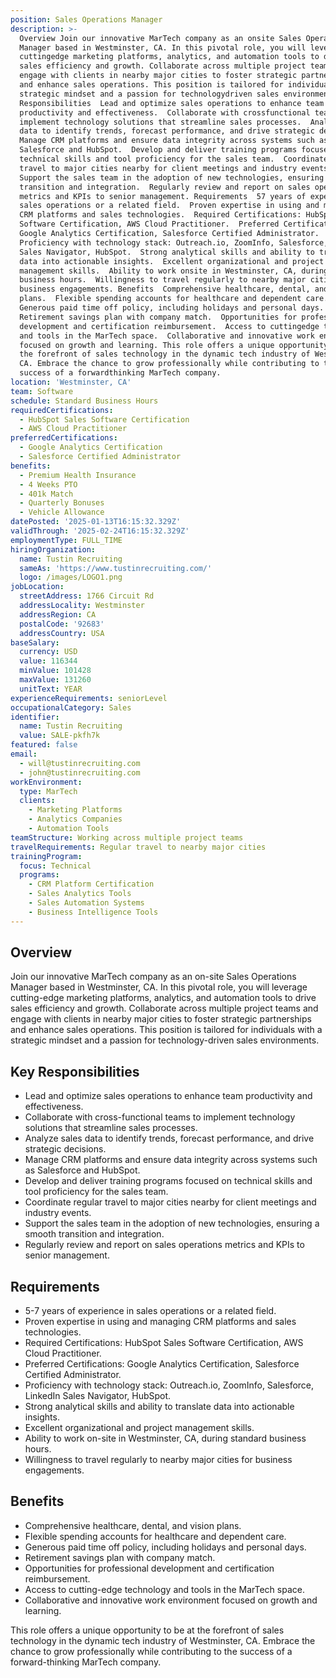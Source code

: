 ```yaml
---
position: Sales Operations Manager
description: >-
  Overview Join our innovative MarTech company as an onsite Sales Operations
  Manager based in Westminster, CA. In this pivotal role, you will leverage
  cuttingedge marketing platforms, analytics, and automation tools to drive
  sales efficiency and growth. Collaborate across multiple project teams and
  engage with clients in nearby major cities to foster strategic partnerships
  and enhance sales operations. This position is tailored for individuals with a
  strategic mindset and a passion for technologydriven sales environments. Key
  Responsibilities  Lead and optimize sales operations to enhance team
  productivity and effectiveness.  Collaborate with crossfunctional teams to
  implement technology solutions that streamline sales processes.  Analyze sales
  data to identify trends, forecast performance, and drive strategic decisions. 
  Manage CRM platforms and ensure data integrity across systems such as
  Salesforce and HubSpot.  Develop and deliver training programs focused on
  technical skills and tool proficiency for the sales team.  Coordinate regular
  travel to major cities nearby for client meetings and industry events. 
  Support the sales team in the adoption of new technologies, ensuring a smooth
  transition and integration.  Regularly review and report on sales operations
  metrics and KPIs to senior management. Requirements  57 years of experience in
  sales operations or a related field.  Proven expertise in using and managing
  CRM platforms and sales technologies.  Required Certifications: HubSpot Sales
  Software Certification, AWS Cloud Practitioner.  Preferred Certifications:
  Google Analytics Certification, Salesforce Certified Administrator. 
  Proficiency with technology stack: Outreach.io, ZoomInfo, Salesforce, LinkedIn
  Sales Navigator, HubSpot.  Strong analytical skills and ability to translate
  data into actionable insights.  Excellent organizational and project
  management skills.  Ability to work onsite in Westminster, CA, during standard
  business hours.  Willingness to travel regularly to nearby major cities for
  business engagements. Benefits  Comprehensive healthcare, dental, and vision
  plans.  Flexible spending accounts for healthcare and dependent care. 
  Generous paid time off policy, including holidays and personal days. 
  Retirement savings plan with company match.  Opportunities for professional
  development and certification reimbursement.  Access to cuttingedge technology
  and tools in the MarTech space.  Collaborative and innovative work environment
  focused on growth and learning. This role offers a unique opportunity to be at
  the forefront of sales technology in the dynamic tech industry of Westminster,
  CA. Embrace the chance to grow professionally while contributing to the
  success of a forwardthinking MarTech company.
location: 'Westminster, CA'
team: Software
schedule: Standard Business Hours
requiredCertifications:
  - HubSpot Sales Software Certification
  - AWS Cloud Practitioner
preferredCertifications:
  - Google Analytics Certification
  - Salesforce Certified Administrator
benefits:
  - Premium Health Insurance
  - 4 Weeks PTO
  - 401k Match
  - Quarterly Bonuses
  - Vehicle Allowance
datePosted: '2025-01-13T16:15:32.329Z'
validThrough: '2025-02-24T16:15:32.329Z'
employmentType: FULL_TIME
hiringOrganization:
  name: Tustin Recruiting
  sameAs: 'https://www.tustinrecruiting.com/'
  logo: /images/LOGO1.png
jobLocation:
  streetAddress: 1766 Circuit Rd
  addressLocality: Westminster
  addressRegion: CA
  postalCode: '92683'
  addressCountry: USA
baseSalary:
  currency: USD
  value: 116344
  minValue: 101428
  maxValue: 131260
  unitText: YEAR
experienceRequirements: seniorLevel
occupationalCategory: Sales
identifier:
  name: Tustin Recruiting
  value: SALE-pkfh7k
featured: false
email:
  - will@tustinrecruiting.com
  - john@tustinrecruiting.com
workEnvironment:
  type: MarTech
  clients:
    - Marketing Platforms
    - Analytics Companies
    - Automation Tools
teamStructure: Working across multiple project teams
travelRequirements: Regular travel to nearby major cities
trainingProgram:
  focus: Technical
  programs:
    - CRM Platform Certification
    - Sales Analytics Tools
    - Sales Automation Systems
    - Business Intelligence Tools
---
```




## Overview

Join our innovative MarTech company as an on-site Sales Operations Manager based in Westminster, CA. In this pivotal role, you will leverage cutting-edge marketing platforms, analytics, and automation tools to drive sales efficiency and growth. Collaborate across multiple project teams and engage with clients in nearby major cities to foster strategic partnerships and enhance sales operations. This position is tailored for individuals with a strategic mindset and a passion for technology-driven sales environments.

## Key Responsibilities

- Lead and optimize sales operations to enhance team productivity and effectiveness.
- Collaborate with cross-functional teams to implement technology solutions that streamline sales processes.
- Analyze sales data to identify trends, forecast performance, and drive strategic decisions.
- Manage CRM platforms and ensure data integrity across systems such as Salesforce and HubSpot.
- Develop and deliver training programs focused on technical skills and tool proficiency for the sales team.
- Coordinate regular travel to major cities nearby for client meetings and industry events.
- Support the sales team in the adoption of new technologies, ensuring a smooth transition and integration.
- Regularly review and report on sales operations metrics and KPIs to senior management.

## Requirements

- 5-7 years of experience in sales operations or a related field.
- Proven expertise in using and managing CRM platforms and sales technologies.
- Required Certifications: HubSpot Sales Software Certification, AWS Cloud Practitioner.
- Preferred Certifications: Google Analytics Certification, Salesforce Certified Administrator.
- Proficiency with technology stack: Outreach.io, ZoomInfo, Salesforce, LinkedIn Sales Navigator, HubSpot.
- Strong analytical skills and ability to translate data into actionable insights.
- Excellent organizational and project management skills.
- Ability to work on-site in Westminster, CA, during standard business hours.
- Willingness to travel regularly to nearby major cities for business engagements.

## Benefits

- Comprehensive healthcare, dental, and vision plans.
- Flexible spending accounts for healthcare and dependent care.
- Generous paid time off policy, including holidays and personal days.
- Retirement savings plan with company match.
- Opportunities for professional development and certification reimbursement.
- Access to cutting-edge technology and tools in the MarTech space.
- Collaborative and innovative work environment focused on growth and learning. 

This role offers a unique opportunity to be at the forefront of sales technology in the dynamic tech industry of Westminster, CA. Embrace the chance to grow professionally while contributing to the success of a forward-thinking MarTech company.
